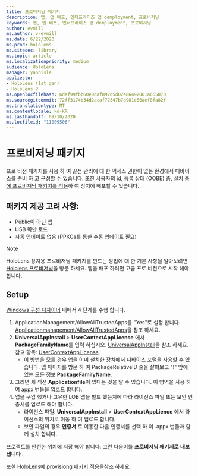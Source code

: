 ```yaml
---
title: 프로비저닝 패키지
description: 앱, 앱 배포, 엔터프라이즈 앱 demployment, 프로비저닝
keywords: 앱, 앱 배포, 엔터프라이즈 앱 demployment, 프로비저닝
author: evmill
ms.author: v-evmill
ms.date: 6/22/2020
ms.prod: hololens
ms.sitesec: library
ms.topic: article
ms.localizationpriority: medium
audience: HoloLens
manager: yannisle
appliesto:
- HoloLens (1st gen)
- HoloLens 2
ms.openlocfilehash: 6daf99fbb60e0daf892d5d02e86492061a665070
ms.sourcegitcommit: 72ff3174b34d2acaf72547b7d981c66aef8fa82f
ms.translationtype: MT
ms.contentlocale: ko-KR
ms.lasthandoff: 09/10/2020
ms.locfileid: "11009506"
---
```

# 프로비저닝 패키지

프로 비전 패키지를 사용 하 여 끝점 관리에 대 한 액세스 권한이 없는 환경에서 디바이스를 준비 하 고 구성할 수 있습니다. 또한 사용자의 id, 등록 상태 (OOBE) 중, [설치 중에 프로비저닝 패키지를 적용](https://docs.microsoft.com/hololens/hololens-provisioning##apply-a-provisioning-package-to-hololens-during-setup)하 여 장치에 배포할 수 있습니다.

## 패키지 제공 고려 사항:
* Public이 아닌 앱
* USB 쪽만 로드
* 자동 업데이트 없음 (PPKGs를 통한 수동 업데이트 필요)

> [!NOTE] 
> HoloLens 장치용 프로비저닝 패키지를 만드는 방법에 대 한 기본 사항을 알아보려면 [Hololens 프로비저닝](https://docs.microsoft.com/hololens/hololens-provisioning)을 방문 하세요. 앱을 배포 하려면 고급 프로 비전으로 시작 해야 합니다. 

## Setup

[Windows 구성 디자이너](https://www.microsoft.com/store/productId/9NBLGGH4TX22) 내에서 4 단계를 수행 합니다.

1. ApplicationManagement/AllowAllTrustedApps를 "Yes"로 설정 합니다. [Applicationmanagement/AllowAllTrustedApps](https://docs.microsoft.com/windows/client-management/mdm/policy-csp-applicationmanagement#applicationmanagement-allowalltrustedapps)을 참조 하세요.
2. **UniversalAppInstall**  >  **UserContextAppLicense** 에서 **PackageFamilyName**를 입력 하십시오. [UniversalAppInstall](https://docs.microsoft.com/windows/configuration/wcd/wcd-universalappinstall)을 참조 하세요. 참고 항목: [UserContextAppLicense](https://docs.microsoft.com/windows/configuration/wcd/wcd-universalappinstall#usercontextapplicense).
    - 이 방법을 모를 경우 앱을 이미 설치한 장치에서 디바이스 포털을 사용할 수 있습니다. 앱 페이지를 방문 하 여 PackageRelativeID 줄을 살펴보고 "!" 앞에 있는 모든 정보 **PackageFamilyName**.
3. 그러면 새 섹션 **Applicationfile**이 있다는 것을 알 수 있습니다. 이 영역을 사용 하 여 appx 번들을 업로드 합니다. 
4. 앱을 구입 했거나 고유한 LOB 앱을 빌드 했는지에 따라 라이선스 파일 또는 보안 인증서를 업로드 해야 합니다.
    - 라이선스 파일: **UniversalAppInstall**  >  **UserContextAppLience** 에서 라이선스의 위치로 이동 하 여 업로드 합니다. 
    - 보안 파일의 경우 **인증서** 로 이동한 다음 인증서를 선택 하 여 .appx 번들과 함께 설치 합니다. 

프로젝트를 안전한 위치에 저장 해야 합니다. 그런 다음이를 **프로비저닝 패키지로** **내보냅니다** .  
    
또한 [HoloLens에 provisiong 패키지 적용을](https://docs.microsoft.com/hololens/hololens-provisioning#apply-a-provisioning-package-to-hololens-during-setup)참조 하세요.
